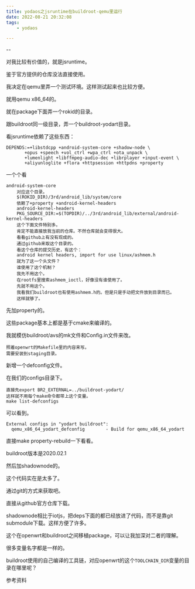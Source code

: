 ```yaml
---
title: yodaos之jsruntime在buildroot-qemu里运行
date: 2022-08-21 20:32:08
tags:
	- yodaos

---
```


--

对我比较有价值的，就是jsruntime。

鉴于官方提供的仓库没法直接使用。

我决定在qemu里弄一个测试环境。这样测试起来也比较方便。

就用qemu x86_64的。

就在package下面弄一个rokid的目录。

跟buildroot同一级目录，弄一个buildroot-yodart目录。

看jsruntime依赖了这些东西：

```
DEPENDS:=+libstdcpp +android-system-core +shadow-node \
	   +opus +speech +vol_ctrl +wpa_ctrl +ota_unpack \
	   +lumenlight +libffmpeg-audio-dec +librplayer +input-event \
	   +aliyunloglite +flora +httpsession +httpdns +property
```

一个个看

```
android-system-core
	对应这个目录。
	$(ROKID_DIR)/3rd/android_lib/system/core
	依赖了+property +android-kernel-headers
	android-kernel-headers
	PKG_SOURCE_DIR:=$(TOPDIR)/../3rd/android_lib/external/android-kernel-headers
	这个下面文件特别多。
	肯定不能直接放我当前的仓库。不然仓库就会变得很大。
	看看github上有没有现成的。
	通过github来取这个目录的。
	看这个仓库的提交历史，有这个：
	android kernel headers, import for use linux/ashmem.h
	就为了这一个头文件？
	谁使用了这个机制？
	我先不用这个。
	在rootfs里搜索ashmem_ioctl，好像没有谁使用了。
	先就不用这个。
	我看我们buildroot也有使用ashmem.h的。但是只是手动把文件放到目录而已。
	这样就够了。
```

先加property的。

这些package基本上都是基于cmake来编译的。

我就模仿buildroot/avs的mk文件和Config.in文件来改。

```
照着openwrt的Makefile里的内容来写。
需要安装到staging目录。
```



新增一个defconfig文件。

在我们的configs目录下。

```
直接先export BR2_EXTERNAL=../buildroot-yodart/
这样就不用每个make命令都带上这个变量。
make list-defconfigs   
```

可以看到。

```
External configs in "yodart buildroot":
  qemu_x86_64_yodart_defconfig        - Build for qemu_x86_64_yodart
```

直接make property-rebuild一下看看。

buildroot版本是2020.02.1



然后加shadownode的。

这个代码实在是太多了。

通过git的方式来获取吧。

直接从github官方仓库下载。

shadownode相比于iotjs，把deps下面的都已经放进了代码，而不是靠git submodule下载。这样方便了许多。



这个在openwrt和buildroot之间移植package，可以让我加深对二者的理解。

很多变量名字都是一样的。

buildroot使用的自己编译的工具链，对应openwrt的这个`TOOLCHAIN_DIR`变量的目录在哪里呢？





参考资料

